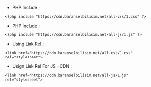 
 - PHP İnclude ;

`<?php include "https://cdn.baranselbilisim.net/all-css/1.css" ?>
`
 - PHP İnclude ;

`<?php include "https://cdn.baranselbilisim.net/all-js/1.js" ?>
`

 - Using Link Rel ; 
 
`<link href="https://cdn.baranselbilisim.net/all-css/1.css" rel="stylesheet">
`

 -  Usign Link Rel For JS -  CDN ;

`<link href="https://cdn.baranselbilisim.net/all-js/1.js" rel="stylesheet">
`
